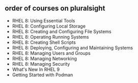 ## order of courses on pluralsight

* RHEL 8: Using Essential Tools
* RHEL 8: Configuring Local Storage
* RHEL 8: Creating and Configuring File Systems
* RHEL 8: Operating Running Systems
* RHEL 8: Creating Shell Scripts
* RHEL 8: Deploying, Configuring and Maintaining Systems
* RHEL 8: Managing Users and Groups
* RHEL 8: Managing Networking
* RHEL 8: Managing Security
* What's New In RHEL 9
* Getting Started with Podman


